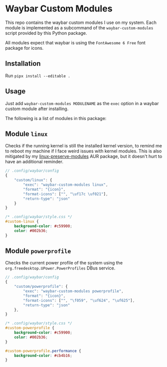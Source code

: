 # Waybar Custom Modules

This repo contains the waybar custom modules I use on my system. Each module is
implemented as a subcommand of the `waybar-custom-modules` script provided by
this Python package.

All modules expect that waybar is using the `FontAwesome 6 Free` font package
for icons.

## Installation

Run `pipx install --editable .`

## Usage

Just add `waybar-custom-modules MODULENAME` as the `exec` option in a waybar
custom module after installing.

The following is a list of modules in this package:

## Module `linux`

Checks if the running kernel is still the installed kernel version, to remind
me to reboot my machine if I face weird issues with kernel modules. This is
also mitigated by my
[linux-preserve-modules](https://aur.archlinux.org/packages/linux-preserve-modules)
AUR package, but it doesn't hurt to have an additional reminder.

```js
// .config/waybar/config
{
    "custom/linux": {
        "exec": "waybar-custom-modules linux",
        "format": "{icon}",
        "format-icons": ["", "\uf17c \uf021"],
        "return-type": "json"
    }
}
```

```css
/* .config/waybar/style.css */
#custom-linux {
    background-color: #c59900;
    color: #002b36;
}
```

## Module `powerprofile`

Checks the current power profile of the system using the
`org.freedesktop.UPower.PowerProfiles` DBus service.

```js
// .config/waybar/config
{
    "custom/powerprofile": {
        "exec": "waybar-custom-modules powerprofile",
        "format": "{icon}",
        "format-icons": ["", "\f059", "\uf624", "\uf625"],
        "return-type": "json"
    },
}
```

```css
/* .config/waybar/style.css */
#custom-powerprofile {
    background-color: #c59900;
    color: #002b36;
}

#custom-powerprofile.performance {
    background-color: #cb4b16;
}
```

